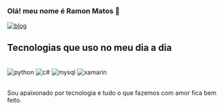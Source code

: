 ### Olá! meu nome é Ramon Matos 👋

[![blog](https://img.shields.io/badge/LinkedIn-0077B5?style=for-the-badge&logo=linkedin&logoColor=white)](https://www.linkedin.com/in/ramonmatsand/)

## Tecnologias que uso no meu dia a dia

<div style="display: inline_block"><br/>
  <img align="center" alt="python" src="https://img.shields.io/badge/Python-3776AB?style=for-the-badge&logo=python&logoColor=white"/>
  <img align="center" alt="c#" src="https://img.shields.io/badge/C%23-239120?style=for-the-badge&logo=c-sharp&logoColor=white"/>
  <img align="center" alt="mysql" src="https://img.shields.io/badge/MySQL-00000F?style=for-the-badge&logo=mysql&logoColor=white"/>
  <img align="center" alt="xamarin" src="https://img.shields.io/badge/Xamarin-3498DB?style=for-the-badge&logo=xamarin&logoColor=white"/>
</div><br/>

Sou apaixonado por tecnologia e tudo o que fazemos com amor fica bem feito.

